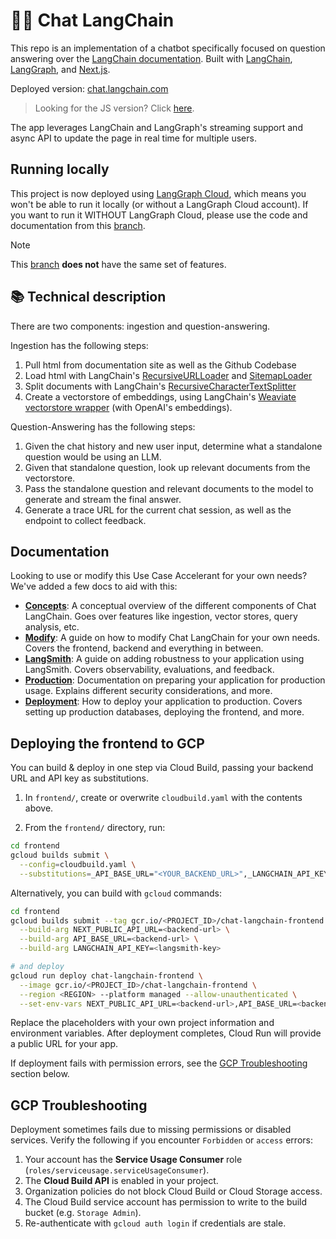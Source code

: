 # 🦜️🔗 Chat LangChain

This repo is an implementation of a chatbot specifically focused on question answering over the [LangChain documentation](https://python.langchain.com/).
Built with [LangChain](https://github.com/langchain-ai/langchain/), [LangGraph](https://github.com/langchain-ai/langgraph/), and [Next.js](https://nextjs.org).

Deployed version: [chat.langchain.com](https://chat.langchain.com)

> Looking for the JS version? Click [here](https://github.com/langchain-ai/chat-langchainjs).

The app leverages LangChain and LangGraph's streaming support and async API to update the page in real time for multiple users.

## Running locally

This project is now deployed using [LangGraph Cloud](https://langchain-ai.github.io/langgraph/cloud/), which means you won't be able to run it locally (or without a LangGraph Cloud account). If you want to run it WITHOUT LangGraph Cloud, please use the code and documentation from this [branch](https://github.com/langchain-ai/chat-langchain/tree/langserve).

> [!NOTE]
> This [branch](https://github.com/langchain-ai/chat-langchain/tree/langserve) **does not** have the same set of features.

## 📚 Technical description

There are two components: ingestion and question-answering.

Ingestion has the following steps:

1. Pull html from documentation site as well as the Github Codebase
2. Load html with LangChain's [RecursiveURLLoader](https://python.langchain.com/docs/integrations/document_loaders/recursive_url_loader) and [SitemapLoader](https://python.langchain.com/docs/integrations/document_loaders/sitemap)
3. Split documents with LangChain's [RecursiveCharacterTextSplitter](https://api.python.langchain.com/en/latest/text_splitter/langchain.text_splitter.RecursiveCharacterTextSplitter.html)
4. Create a vectorstore of embeddings, using LangChain's [Weaviate vectorstore wrapper](https://python.langchain.com/docs/integrations/vectorstores/weaviate) (with OpenAI's embeddings).

Question-Answering has the following steps:

1. Given the chat history and new user input, determine what a standalone question would be using an LLM.
2. Given that standalone question, look up relevant documents from the vectorstore.
3. Pass the standalone question and relevant documents to the model to generate and stream the final answer.
4. Generate a trace URL for the current chat session, as well as the endpoint to collect feedback.

## Documentation

Looking to use or modify this Use Case Accelerant for your own needs? We've added a few docs to aid with this:

- **[Concepts](./CONCEPTS.md)**: A conceptual overview of the different components of Chat LangChain. Goes over features like ingestion, vector stores, query analysis, etc.
- **[Modify](./MODIFY.md)**: A guide on how to modify Chat LangChain for your own needs. Covers the frontend, backend and everything in between.
- **[LangSmith](./LANGSMITH.md)**: A guide on adding robustness to your application using LangSmith. Covers observability, evaluations, and feedback.
- **[Production](./PRODUCTION.md)**: Documentation on preparing your application for production usage. Explains different security considerations, and more.
- **[Deployment](./DEPLOYMENT.md)**: How to deploy your application to production. Covers setting up production databases, deploying the frontend, and more.

## Deploying the frontend to GCP

You can build & deploy in one step via Cloud Build, passing your backend URL and API key as substitutions.

1. In `frontend/`, create or overwrite `cloudbuild.yaml` with the contents above.

2. From the `frontend/` directory, run:

```bash
cd frontend
gcloud builds submit \
  --config=cloudbuild.yaml \
  --substitutions=_API_BASE_URL="<YOUR_BACKEND_URL>",_LANGCHAIN_API_KEY="<YOUR_LANGCHAIN_KEY>"
```

Alternatively, you can build with `gcloud` commands:

```bash
cd frontend
gcloud builds submit --tag gcr.io/<PROJECT_ID>/chat-langchain-frontend \
  --build-arg NEXT_PUBLIC_API_URL=<backend-url> \
  --build-arg API_BASE_URL=<backend-url> \
  --build-arg LANGCHAIN_API_KEY=<langsmith-key>

# and deploy
gcloud run deploy chat-langchain-frontend \
  --image gcr.io/<PROJECT_ID>/chat-langchain-frontend \
  --region <REGION> --platform managed --allow-unauthenticated \
  --set-env-vars NEXT_PUBLIC_API_URL=<backend-url>,API_BASE_URL=<backend-url>,LANGCHAIN_API_KEY=<langsmith-key>
```

Replace the placeholders with your own project information and environment
variables. After deployment completes, Cloud Run will provide a public URL for
your app.

If deployment fails with permission errors, see the [GCP Troubleshooting](#gcp-troubleshooting) section below.

## GCP Troubleshooting

Deployment sometimes fails due to missing permissions or disabled services. Verify the following if you encounter `Forbidden` or `access` errors:

1. Your account has the **Service Usage Consumer** role (`roles/serviceusage.serviceUsageConsumer`).
2. The **Cloud Build API** is enabled in your project.
3. Organization policies do not block Cloud Build or Cloud Storage access.
4. The Cloud Build service account has permission to write to the build bucket (e.g. `Storage Admin`).
5. Re-authenticate with `gcloud auth login` if credentials are stale.

